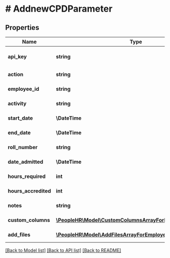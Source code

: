 # # AddnewCPDParameter

## Properties

Name | Type | Description | Notes
------------ | ------------- | ------------- | -------------
**api_key** | **string** | APIKey for employee api to add CPD detail |
**action** | **string** | Action name &#x3D; AddNewCPD |
**employee_id** | **string** | Employeeid for add new CPD |
**activity** | **string** | Activity for add new CPD |
**start_date** | **\DateTime** | StartDate for add new CPD |
**end_date** | **\DateTime** | EndDate for add new CPD | [optional]
**roll_number** | **string** | RollNumber for add new CPD | [optional]
**date_admitted** | **\DateTime** | DateAdmitted for add new CPD | [optional]
**hours_required** | **int** | HoursRequired for add new CPD | [optional]
**hours_accredited** | **int** | HoursAccredited for add new CPD | [optional]
**notes** | **string** | Notes for add new CPD | [optional]
**custom_columns** | [**\PeopleHR\Model\CustomColumnsArrayForEmployeeCPDInner[]**](CustomColumnsArrayForEmployeeCPDInner.md) | CustomColumns for add new cpd |
**add_files** | [**\PeopleHR\Model\AddFilesArrayForEmployeeCPDInner[]**](AddFilesArrayForEmployeeCPDInner.md) | AddFiles for add new cpd |

[[Back to Model list]](../../README.md#models) [[Back to API list]](../../README.md#endpoints) [[Back to README]](../../README.md)
